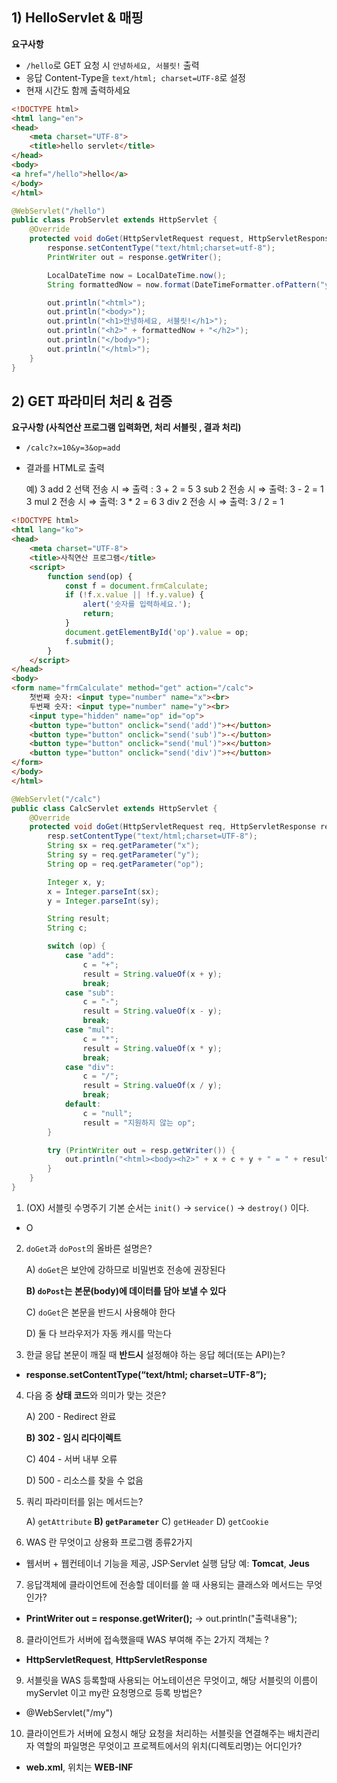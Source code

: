 ## 1) HelloServlet & 매핑

**요구사항**

- `/hello`로 GET 요청 시 `안녕하세요, 서블릿!` 출력
- 응답 Content-Type을 `text/html; charset=UTF-8`로 설정
- 현재 시간도 함께 출력하세요

```html
<!DOCTYPE html>
<html lang="en">
<head>
    <meta charset="UTF-8">
    <title>hello servlet</title>
</head>
<body>
<a href="/hello">hello</a>
</body>
</html>
```

```java
@WebServlet("/hello")
public class ProbServlet extends HttpServlet {
    @Override
    protected void doGet(HttpServletRequest request, HttpServletResponse response) throws ServletException, IOException {
        response.setContentType("text/html;charset=utf-8");
        PrintWriter out = response.getWriter();

        LocalDateTime now = LocalDateTime.now();
        String formattedNow = now.format(DateTimeFormatter.ofPattern("yyyy-MM-dd HH:mm:ss"));

        out.println("<html>");
        out.println("<body>");
        out.println("<h1>안녕하세요, 서블릿!</h1>");
        out.println("<h2>" + formattedNow + "</h2>");
        out.println("</body>");
        out.println("</html>");
    }
}
```

## 2) GET 파라미터 처리 & 검증

**요구사항 (사칙연산 프로그램  입력화면,  처리 서블릿 , 결과 처리)**

- `/calc?x=10&y=3&op=add`
- 결과를 HTML로 출력

  예)  3 add 2  선택 전송 시  ⇒  출력 : 3 + 2 = 5
  3 sub  2  전송 시  ⇒  출력: 3  -  2 = 1
  3 mul  2  전송 시  ⇒  출력: 3  *  2 = 6
  3 div   2  전송 시 ⇒   출력:  3 / 2  = 1

```html
<!DOCTYPE html>
<html lang="ko">
<head>
    <meta charset="UTF-8">
    <title>사칙연산 프로그램</title>
    <script>
        function send(op) {
            const f = document.frmCalculate;
            if (!f.x.value || !f.y.value) {
                alert('숫자를 입력하세요.');
                return;
            }
            document.getElementById('op').value = op;
            f.submit();
        }
    </script>
</head>
<body>
<form name="frmCalculate" method="get" action="/calc">
    첫번째 숫자: <input type="number" name="x"><br>
    두번째 숫자: <input type="number" name="y"><br>
    <input type="hidden" name="op" id="op">
    <button type="button" onclick="send('add')">+</button>
    <button type="button" onclick="send('sub')">-</button>
    <button type="button" onclick="send('mul')">×</button>
    <button type="button" onclick="send('div')">÷</button>
</form>
</body>
</html>
```

```java
@WebServlet("/calc")
public class CalcServlet extends HttpServlet {
    @Override
    protected void doGet(HttpServletRequest req, HttpServletResponse resp) throws IOException {
        resp.setContentType("text/html;charset=UTF-8");
        String sx = req.getParameter("x");
        String sy = req.getParameter("y");
        String op = req.getParameter("op");

        Integer x, y;
        x = Integer.parseInt(sx);
        y = Integer.parseInt(sy);

        String result;
        String c;

        switch (op) {
            case "add":
                c = "+";
                result = String.valueOf(x + y);
                break;
            case "sub":
                c = "-";
                result = String.valueOf(x - y);
                break;
            case "mul":
                c = "*";
                result = String.valueOf(x * y);
                break;
            case "div":
                c = "/";
                result = String.valueOf(x / y);
                break;
            default:
                c = "null";
                result = "지원하지 않는 op";
        }

        try (PrintWriter out = resp.getWriter()) {
            out.println("<html><body><h2>" + x + c + y + " = " + result + "</h2></body></html>");
        }
    }
}
```

1. (OX) 서블릿 수명주기 기본 순서는 `init()` → `service()` → `destroy()` 이다.
- O
2. `doGet`과 `doPost`의 올바른 설명은?

   A) `doGet`은 보안에 강하므로 비밀번호 전송에 권장된다

   **B) `doPost`는 본문(body)에 데이터를 담아 보낼 수 있다**

   C) `doGet`은 본문을 반드시 사용해야 한다

   D) 둘 다 브라우저가 자동 캐시를 막는다


3. 한글 응답 본문이 깨질 때 **반드시** 설정해야 하는 응답 헤더(또는 API)는?
- **response.setContentType(“text/html; charset=UTF-8”);**
4.  다음 중 **상태 코드**와 의미가 맞는 것은?

    A) 200 - Redirect 완료

    **B) 302 - 임시 리다이렉트**

    C) 404 - 서버 내부 오류

    D) 500 - 리소스를 찾을 수 없음

5.  쿼리 파라미터를 읽는 메서드는?

    A) `getAttribute`  **B) `getParameter`**  C) `getHeader`  D) `getCookie`
    
6. WAS 란 무엇이고 상용화 프로그램 종류2가지
- 웹서버 + 웹컨테이너 기능을 제공, JSP·Servlet 실행 담당 예: **Tomcat**, **Jeus**

7. 응답객체에 클라이언트에 전송할 데이터를 쓸 때 사용되는 클래스와 메서드는 무엇인가?
- **PrintWriter out = response.getWriter();** → out.println("출력내용");

8. 클라이언트가 서버에 접속했을때 WAS 부여해 주는 2가지 객체는 ?
- **HttpServletRequest**, **HttpServletResponse**
9. 서블릿을 WAS 등록할때 사용되는 어노테이션은 무엇이고,  해당 서블릿의 이름이  myServlet 이고  my란 요청명으로  등록 방법은?
- @WebServlet("/my")

10. 클라이언트가 서버에 요청시 해당 요청을 처리하는 서블릿을 연결해주는 배치관리자 역할의 파일명은 무엇이고  프로젝트에서의 위치(디렉토리명)는 어디인가?
- **web.xml**, 위치는 **WEB-INF** 